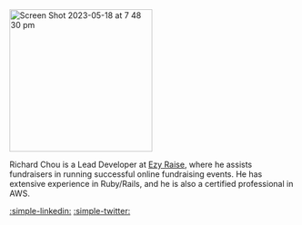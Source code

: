 <img width="251" alt="Screen Shot 2023-05-18 at 7 48 30 pm" src="https://github.com/build-with-aws-copilot/rails_docs/assets/129698988/0e3d725d-ea3a-42b7-afec-8f96f8cc409b">

Richard Chou is a Lead Developer at [Ezy Raise](https://www.ezyraise.com/), where he assists fundraisers in running successful online fundraising events. He has extensive experience in Ruby/Rails, and he is also a certified professional in AWS.

[:simple-linkedin:](https://www.linkedin.com/in/richardchou89/)
[:simple-twitter:](https://twitter.com/fyoung89)
